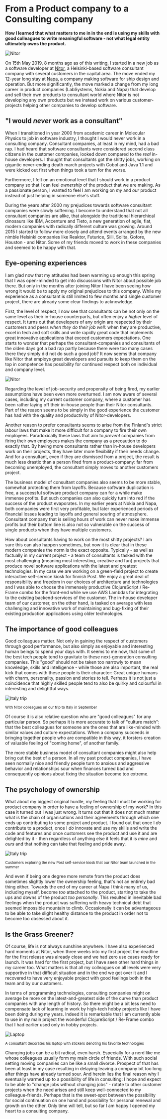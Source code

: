# From a Product company to a Consulting company

**How I learned that what matters to me in in the end is using my skills with good colleagues to write meaningful software - not what legal entity ultimately owns the product.**

![Nitor](nitor.jpg)

On 15th May 2019, 8 months ago as of this writing, I started in a new job as a software developer at [Nitor](https://www.nitor.com/en), a Helsinki-based software consultant company with several customers in the capital area. The move ended my 12-year long stay at [Napa](https://www.napa.fi/), a company making software for ship design and operation. But more significantly, the move marked a change from my long career in product companies (LabSystems, Nokia and Napa) that develop and sell their own products to consultant world where Nitor is not developing any own products but we instead work on various customer-projects helping other companies to develop software.

## "I would *never* work as a consultant"

When I transitioned in year 2000 from academic career in Molecular Physics to job in software industry, I thought I would never work in a consulting company. Consultant companies, at least in my mind, had a bad rap. I had heard that software consultants were considered second class citizens in the customer companies, looked down compared to the *real* in-house developers. I thought that consultants got the shitty jobs, working on gigantic never-ending death march projects with Cobol and Java 1.1 and were kicked out first when things took a turn for the worse.

Furthermore, I felt on an emotional level that I should work in a product company so that I can feel *ownership* of the product that we are making. As a passionate person, I wanted to feel I am working on *my* and *our* product instead of just helping in someone else's stuff.

During the years after 2000 my prejudices towards software consultant companies were slowly softening. I become to understand that not all consultant companies are alike, that alongside the traditional hierarchical dinosaurs like IBM, Accenture and Tieto, a new generation of agile, flat, modern companies with radically different culture was growing. Around 2015 I started to follow more closely and attend events arranged by the new nimble Helsinki companies like Reaktor, Futurice, Siili, Solita, Gofore, Houston - and Nitor. Some of my friends moved to work in these companies and seemed to be happy with that.

## Eye-opening experiences

I am glad now that my attitudes had been warming up enough this spring that I was open-minded to get into discussions with Nitor about possible job there. But only in the months after joining Nitor I have been seeing how wrong it would be to apply my original prejudices to this company. While my experience as a consultant is still limited to few months and single customer project, there are already some clear findings to acknowledge.

First, the level of respect, I now see that consultants can be not only on the same level as their in-house counterparts, but often enjoy a *higher* level of respect. It turns out that developers of any origin are respected by their customers and peers *when they do their job well*: when they are productive, excel in tech and soft skills and write rapidly great code that implements great innovative applications that exceed customers expectations. One starts to wonder that perhaps the consultant-companies and consultants of the olden days got a bad rap partly because there were too many cases there they simply did not do such a good job? It now seems that company like Nitor that employs great developers and pursuits to keep them on the top in competence has possibility for continued respect both on individual and company level.

![Nitor](team.webp)

Regarding the level of job-security and propensity of being fired, my earlier assumptions have been even more overturned. I am now aware of several cases, including my current customer company, where a customer has been rather laying off their in-house people than their Nitor consultants. Part of the reason seems to be simply in the good experience the customer has had with the quality and productivity of Nitor-developers.

Another reason to prefer consultants seems to arise from the Finland's strict labour laws that make it more difficult for a company to fire their own employees. Paradoxically these laws that aim to *prevent* companies from firing their own employees makes the company as a precaution to do exactly that. By having more consultants rather than in-house developers work on their projects, they have later more flexibility if their needs change. And for a consultant, even if they are dismissed from a project, the result is much less drastic than a person fired from a product-company: far from becoming unemployed, the consultant simply moves to another customers project.

The business model of consultant companies also seems to be more stable, somewhat protecting them from layoffs. Because software duplication is free, a successful software product company can for a while make immense profits. But such companies can also quickly turn into red if the success of the product evaporates. In my earlier years at Nokia and Napa, both companies were first very profitable, but later experienced periods of financial losses leading to layoffs and general souring of atmosphere. Consultant company that is selling hours of work can never make immense profits but their bottom line is also not so vulnerable on the success of single products when they have multiple customers.

How about consultants having to work on the most shitty projects? I am sure this can also happen sometimes, but now it is clear that in these modern companies the norm is the exact opposite. Typically - as well as factually in my current project - a team of consultants is tasked with the most challenging (meaning most interesting, creative and fun) projects that produce novel software applications with the latest and greatest technologies. In my case we are working on a green-field project to create interactive self-service kiosk for finnish Post. We enjoy a great deal of responsibility and freedom in our choices of architecture and technologies and I was able to choose the immensely productive ClojureScript / Re-Frame combo for the front-end while we use AWS Lambdas for integrating to the existing backend-services of the customer. The in-house developer team of our customer, on the other hand, is tasked on average with less challenging and innovative work of maintaining and bug-fixing of their existing production applications using older technologies.

## The importance of good colleagues

Good colleagues matter. Not only in gaining the respect of customers through good performance, but also simply as enjoyable and interesting human beings to spend your days with. It seems to me now, that some of the best tech people tend to gravitate to these next-generation consulting companies. This "good" should not be taken too narrowly to mean knowledge, skills and intelligence - while those are also important, the real kick that comes with these people is their character: Great unique humans with charm, personality, passion and stories to tell. Perhaps it is not just a coincidence that highly skilled people tend to also be quirky and colourful in interesting and delightful ways.

![Italy trip](colleagues.jpg)

<small>With Nitor colleagues on our trip to Italy in September</small>

Of course it is also relative question who are "good colleagues" for any particular person. So perhaps it is more accurate to talk of "culture match": that the best colleagues for someone are the ones that are like-minded with similar values and culture expectations. When a company succeeds in bringing together people who are compatible in this way, it forsters creation of valuable feeling of "coming home", of another family.

The more stable business model of consultant companies might also help bring out the best of a person. In all my past product companies, I have seen normally nice and friendly people turn to anxious and aggressive behavior and relationships sour when finances turned bad and consequently opinions about fixing the situation become too extreme.

## The psychology of ownership

What about my biggest original hurdle, my feeling that I must be working for product company in order to have a feeling of ownership of my work? In this case it turned out I was just wrong. It turns out that it does not much matter what is the chain of organisations and their agreements through which one ends up contributing to some project and product. I found out that once I *do* contribute to a product, once I *do* innovate and use my skills and write the code and features and once customers see the product and use it and are delighted by it - then regardless of anything else it feels that it is *mine* and *ours* and that nothing can take that feeling and pride away.

![Italy trip](posti-kioski.jpg)

<small>Customers exploring the new Post self-service kiosk that our Nitor team launched in the summer</small>

And even if being one degree more remote from the product does sometimes slightly lower the ownership feeling, that's not an entirely bad thing either. Towards the end of my career at Napa I think many of us, including myself, become *too* attached to the product, starting to take the ups and downs of the product *too personally*. This resulted in inevitable bad feelings when the product was suffering with heavy technical debt that seemed impossible mountain to climb. Occasionally it can be advantageous to be able to take slight healthy distance to the product in order not to become too obsessed about it.

## Is the Grass Greener?

Of course, life is not always sunshine anywhere. I have also experienced hard moments at Nitor, when three weeks into my first project the deadline for the first release was already close and we had zero use cases ready for launch. It was hard for the first project, but I have seen other hard things in my career too. What matters is that all my colleagues on all levels were very supportive in that difficult situation and in the end we got over it and I recovered to have very enjoyable project with good feelings both in the team and by our customers.

In terms of programming technologies, consulting companies might on average be more on the latest-and-greatest side of the curve than product companies with any length of history. So there might be a bit less need to compensate lack of learning in work by high-tech hobby projects like I have been doing during my years. Indeed it is remarkable that I am currently able to use in my main project the wonderful ClojureScript / Re-Frame combo that I had earlier used only in hobby projects.

![Laptop](laptop.jpg)

<small>A consultant decorates his laptop with stickers denoting his favorite technologies</small>

Changing jobs can be a bit radical, even harsh. Especially for a nerd like me whose colleagues usually form my main circle of friends. With such social setting moving companies can be like a small divorce. Prospect of that has been at least in my case resulting in delaying leaving a company bit too long after things have already turned sour. And herein lies the final reason why I eventually warmed up to a possibility of life in consulting: I hope and expect to be able to "change jobs without changing jobs" - rotate to other customer projects when the need arises and still keep well-connected to my colleague-friends. Perhaps that is the sweet-spot between the possibility for social continuation on one hand and possibility for personal renewal and growth on the other. Only time will tell, but so far I am happy I opened my heart to a consulting company.
